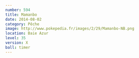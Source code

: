 ```yaml
---
number: 594
title: Mamanbo
date: 2014-08-02
category: Pêche
image: http://www.pokepedia.fr/images/2/29/Mamanbo-NB.png
location: Baie Azur
level: 35
version: X
ball: timer
---
```

